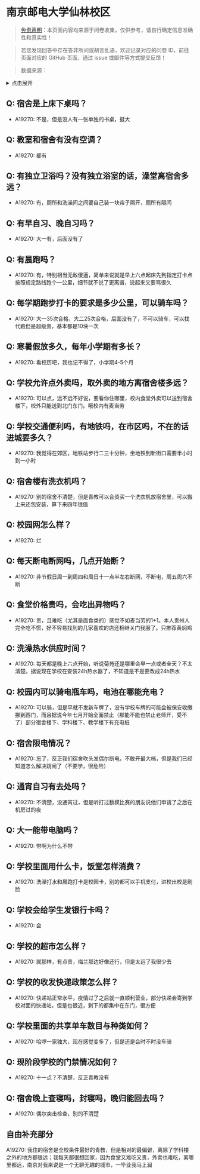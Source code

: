 # 南京邮电大学仙林校区

> [免责声明](https://colleges.chat/#_3)：本页面内容均来源于问卷收集，仅供参考，请自行确定信息准确性和真实性！

> 若您发现回答中存在答非所问或胡言乱语，欢迎记录对应的问卷 ID，前往页面对应的 GitHub 页面，通过 issue 或邮件等方式提交反馈！

> 数据来源：

<details><summary>点击展开</summary>
<ul>
<li>A19270: 匿名 (2023 年 06 月)</li>
</ul>
</details>

## Q: 宿舍是上床下桌吗？

- A19270: 不是，但是没人有一张单独的书桌，挺大

## Q: 教室和宿舍有没有空调？

- A19270: 都有

## Q: 有独立卫浴吗？没有独立浴室的话，澡堂离宿舍多远？

- A19270: 有，厕所和洗澡间之间要自己装一块帘子隔开，厕所有隔间

## Q: 有早自习、晚自习吗？

- A19270: 大一有，后面没有了

## Q: 有晨跑吗？

- A19270: 有，特别相当无敌傻逼，简单来说就是早上六点起床先到指定打卡点按照规定路线跑个一公里，细节就不说了更离谱，说起来又要骂很久

## Q: 每学期跑步打卡的要求是多少公里，可以骑车吗？

- A19270: 大一35次合格，大二25次合格，后面没有了，不可以骑车，可以找代跑但是超级贵，基本都是10块一次

## Q: 寒暑假放多久，每年小学期有多长？

- A19270: 看校历吧，我也记不得了，小学期4-5个月

## Q: 学校允许点外卖吗，取外卖的地方离宿舍楼多远？

- A19270: 可以点，远不远不好说，要看你住哪里，校内食堂外卖可以送到宿舍楼下，校外只能送到北门东门。哦校内有麦当劳

## Q: 学校交通便利吗，有地铁吗，在市区吗，不在的话进城要多久？

- A19270: 我觉得在郊区，地铁站步行二三十分钟，坐地铁到新街口需要半小时到一小时

## Q: 宿舍楼有洗衣机吗？

- A19270: 别的宿舍不清楚，但是青教可以合资买一个洗衣机放宿舍里，可以搬上来还包安装，算下来四年很值

## Q: 校园网怎么样？

- A19270: 烂

## Q: 每天断电断网吗，几点开始断？

- A19270: 非节假日周一到周四和周日十一点半左右断网，不断电，周五周六不断

## Q: 食堂价格贵吗，会吃出异物吗？

- A19270: 贵，且难吃（尤其是面食类的）感觉不如麦当劳的1+1。本人贵州人完全吃不惯，好不容易找到的几家喜欢的店还相继关门我服了。只推荐黄焖鸡

## Q: 洗澡热水供应时间？

- A19270: 每天都是晚上六点开始，听说菊苑还是哪里会早一点或者全天？不太清楚。据说现在学校在安装24h热水器了，不知道是不是要改成24h热水

## Q: 校园内可以骑电瓶车吗，电池在哪能充电？

- A19270: 可以骑，但是早就不发新车牌了，没有学校车牌的可能会被保安收缴挪到西门，而且据说今年七月开始全面禁止（那能不能也禁止老师开，受不了）部分宿舍楼下、学科楼下、教学楼下有充电桩

## Q: 宿舍限电情况？

- A19270: 忘了，反正我们宿舍吹头发偶尔断电，不敢开最大档，但是我们已经知道怎么解决跳闸了（不要学，很危险）

## Q: 通宵自习有去处吗？

- A19270: 不清楚，没通宵过，但是听打过数模比赛的朋友说他们申请了之后在机房过的夜

## Q: 大一能带电脑吗？

- A19270: 带啊为什么不带

## Q: 学校里面用什么卡，饭堂怎样消费？

- A19270: 洗澡打水和晨跑打卡是校园卡，别的都可以手机支付，进校出校是刷脸

## Q: 学校会给学生发银行卡吗？

- A19270: 会

## Q: 学校的超市怎么样？

- A19270: 就那样，有点贵，梅兰那边好像还行，但是太远了我很少去

## Q: 学校的收发快递政策怎么样？

- A19270: 快递站正常水平，疫情过了之后就一直顺利营业，部分快递会寄到学校对面的快递站，但是也很近，剩下的都集中在东门，很方便

## Q: 学校里面的共享单车数目与种类如何？

- A19270: 哈啰一家独大，现在感觉变多了，但是还是会时不时没车骑

## Q: 现阶段学校的门禁情况如何？

- A19270: 十一点？不清楚，反正青教没有

## Q: 宿舍晚上查寝吗，封寝吗，晚归能回去吗？

- A19270: 偶尔突击检查，别的不清楚

## 自由补充部分

A19270: 我住的宿舍是全校条件最好的青教，但是相对的最偏僻，离除了学科楼之外的地方都很远；我每天都很想回家，因为食堂又难吃又贵，外卖也难吃，离哪里都远，南京对我来说是一个无聊无趣的城市，一毕业我马上润